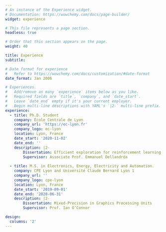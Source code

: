 ```yaml
---
# An instance of the Experience widget.
# Documentation: https://wowchemy.com/docs/page-builder/
widget: experience

# This file represents a page section.
headless: true

# Order that this section appears on the page.
weight: 40

title: Experience
subtitle:

# Date format for experience
#   Refer to https://wowchemy.com/docs/customization/#date-format
date_format: Jan 2006

# Experiences.
#   Add/remove as many `experience` items below as you like.
#   Required fields are `title`, `company`, and `date_start`.
#   Leave `date_end` empty if it's your current employer.
#   Begin multi-line descriptions with YAML's `|2-` multi-line prefix.
experience:
  - title: Ph.D. Student
    company: École Centrale de Lyon
    company_url: 'https://ec-lyon.fr'
    company_logo: ec-lyon
    location: Lyon, France
    date_start: '2020-11-02'
    date_end: ''
    description: |2-
        Dissertation: Efficient exploration for reinforcement learning in the context of highly sparse reward environments.
        Supervisor: Associate Prof. Emmanuel Dellandréa
        
  - title: M.S. in Electronics, Energy, Electricity and Automation.
    company: CPE Lyon and Université Claude Bernard Lyon 1
    company_url: ''
    company_logo: cpe-lyon
    location: Lyon, France
    date_start: '2019-09-01'
    date_end: '2020-06-31'
    description: |2-
        Dissertation: Mixed-Precision in Graphics Processing Units
        Supervisor: Prof. Ian O’Connor

design:
  columns: '2'
---
```

